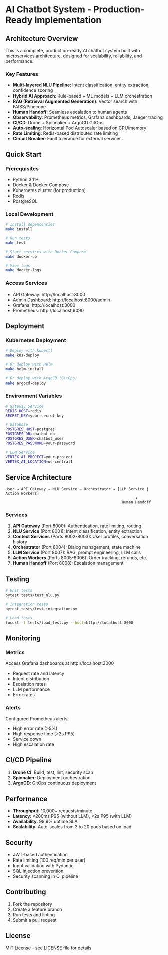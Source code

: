# AI Chatbot System - Production-Ready Implementation

## Architecture Overview

This is a complete, production-ready AI chatbot system built with microservices architecture, designed for scalability, reliability, and performance.

### Key Features

- **Multi-layered NLU Pipeline**: Intent classification, entity extraction, confidence scoring
- **Hybrid AI Approach**: Rule-based + ML models + LLM orchestration
- **RAG (Retrieval Augmented Generation)**: Vector search with FAISS/Pinecone
- **Human Handoff**: Seamless escalation to human agents
- **Observability**: Prometheus metrics, Grafana dashboards, Jaeger tracing
- **CI/CD**: Drone + Spinnaker + ArgoCD GitOps
- **Auto-scaling**: Horizontal Pod Autoscaler based on CPU/memory
- **Rate Limiting**: Redis-based distributed rate limiting
- **Circuit Breaker**: Fault tolerance for external services

## Quick Start

### Prerequisites

- Python 3.11+
- Docker & Docker Compose
- Kubernetes cluster (for production)
- Redis
- PostgreSQL

### Local Development

```bash
# Install dependencies
make install

# Run tests
make test

# Start services with Docker Compose
make docker-up

# View logs
make docker-logs
```

### Access Services

- API Gateway: http://localhost:8000
- Admin Dashboard: http://localhost:8000/admin
- Grafana: http://localhost:3000
- Prometheus: http://localhost:9090

## Deployment

### Kubernetes Deployment

```bash
# Deploy with kubectl
make k8s-deploy

# Or deploy with Helm
make helm-install

# Or deploy with ArgoCD (GitOps)
make argocd-deploy
```

### Environment Variables

```bash
# Gateway Service
REDIS_HOST=redis
SECRET_KEY=your-secret-key

# Database
POSTGRES_HOST=postgres
POSTGRES_DB=chatbot_db
POSTGRES_USER=chatbot_user
POSTGRES_PASSWORD=your-password

# LLM Service
VERTEX_AI_PROJECT=your-project
VERTEX_AI_LOCATION=us-central1
```

## Service Architecture

```
User → API Gateway → NLU Service → Orchestrator → [LLM Service | Action Workers]
                                                          ↓
                                                    Human Handoff
```

### Services

1. **API Gateway** (Port 8000): Authentication, rate limiting, routing
2. **NLU Service** (Port 8001): Intent classification, entity extraction
3. **Context Services** (Ports 8002-8003): User profiles, conversation history
4. **Orchestrator** (Port 8004): Dialog management, state machine
5. **LLM Service** (Port 8007): RAG, prompt engineering, LLM calls
6. **Action Workers** (Ports 8005-8006): Order tracking, refunds, etc.
7. **Human Handoff** (Port 8008): Escalation management

## Testing

```bash
# Unit tests
pytest tests/test_nlu.py

# Integration tests
pytest tests/test_integration.py

# Load tests
locust -f tests/load_test.py --host=http://localhost:8000
```

## Monitoring

### Metrics

Access Grafana dashboards at http://localhost:3000

- Request rate and latency
- Intent distribution
- Escalation rates
- LLM performance
- Error rates

### Alerts

Configured Prometheus alerts:
- High error rate (>5%)
- High response time (>2s P95)
- Service down
- High escalation rate

## CI/CD Pipeline

1. **Drone CI**: Build, test, lint, security scan
2. **Spinnaker**: Deployment orchestration
3. **ArgoCD**: GitOps continuous deployment

## Performance

- **Throughput**: 10,000+ requests/minute
- **Latency**: <200ms P95 (without LLM), <2s P95 (with LLM)
- **Availability**: 99.9% uptime SLA
- **Scalability**: Auto-scales from 3 to 20 pods based on load

## Security

- JWT-based authentication
- Rate limiting (100 req/min per user)
- Input validation with Pydantic
- SQL injection prevention
- Security scanning in CI pipeline

## Contributing

1. Fork the repository
2. Create a feature branch
3. Run tests and linting
4. Submit a pull request

## License

MIT License - see LICENSE file for details